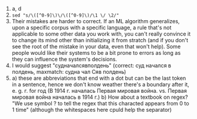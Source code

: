 1. a, d
2. ```sed "s/\([^0-9]\)\/\([^0-9]\)/\1 \/ \2/"```
3. Their mistakes are harder to correct.
If an ML algorithm generalizes, upon a specific corpus with a specific language, a rule that's not applicable to some other data you work with, you can't really convince it to change its mind other than initializing it from stratch (and if you don't see the root of the mistake in your data, even that won't help). Some people would like their systems to be a bit prone to errors as long as they can influence the system's decisions.
4. I would suggest "cудначалсявполдень" (correct: суд начался в полдень, maxmatch: судна чал Cяв полдень)
5. a) these are abbreviations that end with a dot but can be the last token in a sentence, hence we don't know weather there's a boundary after it, e. g. г. for год (В 1914 г. началась Первая мировая война. vs. Первая мировая война началась в 1914 г.)
b) How about a textbook on regex? "We use symbol ? to tell the regex that this characted appears from 0 to 1 time" (although the whitespaces here cpuld help the separator)
